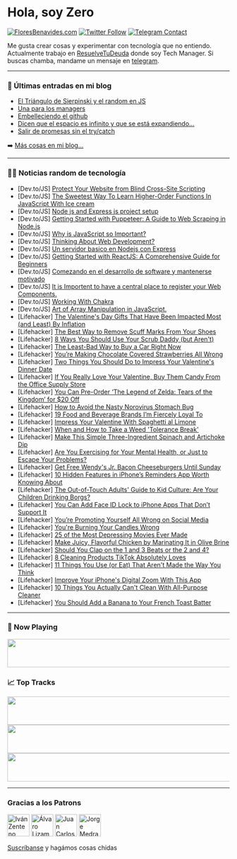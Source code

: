 # Hola, soy Zero

[![FloresBenavides.com](https://img.shields.io/website?down_message=oops&label=MiBlog&style=for-the-badge&up_message=online&url=https%3A%2F%2Ffloresbenavides.com)](https://floresbenavides.com) [![Twitter Follow](https://img.shields.io/twitter/follow/ZeroDragon?color=%231DA1F2&label=Follow&logo=twitter&logoColor=ffffff&style=for-the-badge)](https://twitter.com/zerodragon) [![Telegram Contact](https://img.shields.io/badge/escr%C3%ADbeme-ZeroDragon-%2326A5E4?style=for-the-badge&logo=telegram)](https://t.me/zerodragon)

Me gusta crear cosas y experimentar con tecnología que no entiendo.
Actualmente trabajo en [ResuelveTuDeuda](http://github.com/resuelve) donde soy Tech Manager.
Si buscas chamba, mandame un mensaje en [telegram](https://t.me/zerodragon).

---

### 📕 Últimas entradas en mi blog
<!-- BLOG-POST-LIST:START -->
- [El Triángulo de Sierpinski y el random en JS](https://floresbenavides.com/el-triangulo-de-sierpinski-y-el-random-en-js/)
- [Una para los managers](https://floresbenavides.com/una-para-los-managers/)
- [Embelleciendo el github](https://floresbenavides.com/embelleciendo-el-github/)
- [Dicen que el espacio es infinito y que se está expandiendo…](https://floresbenavides.com/dicen-que-el-espacio-es-infinito-y-que-se-esta-expandiendo/)
- [Salir de promesas sin el try/catch](https://floresbenavides.com/salir-de-promesas-sin-el-try-catch/)
<!-- BLOG-POST-LIST:END -->

➡️ [Más cosas en mi blog...](https://floresbenavides.com)

---

### 👨‍💻 Noticias random de tecnología
<!-- TECH-POSTS:START -->
- [Dev.to/JS] [Protect Your Website from Blind Cross-Site Scripting](https://dev.to/scofieldidehen/protect-your-website-from-blind-cross-site-scripting-351g)
- [Dev.to/JS] [The Sweetest Way To Learn Higher-Order Functions In JavaScript With Ice cream](https://dev.to/sama_rthya/the-sweetest-way-to-learn-higher-order-functions-in-javascript-with-ice-cream-337o)
- [Dev.to/JS] [Node js and Express js project setup](https://dev.to/nandakishorpalei/node-js-and-express-js-project-setup-2lfa)
- [Dev.to/JS] [Getting Started with Puppeteer: A Guide to Web Scraping in Node.js](https://dev.to/musabdev/getting-started-with-puppeteer-a-guide-to-web-scraping-in-nodejs-4bbb)
- [Dev.to/JS] [Why is JavaScript so Important?](https://dev.to/tmchuynh/why-is-javascript-so-important-1m0a)
- [Dev.to/JS] [Thinking About Web Development?](https://dev.to/tmchuynh/thinking-about-web-development-11i7)
- [Dev.to/JS] [Un servidor basico en Nodejs con Express](https://dev.to/fzbian/un-servidor-basico-en-nodejs-con-express-4ij6)
- [Dev.to/JS] [Getting Started with ReactJS: A Comprehensive Guide for Beginners](https://dev.to/mewadeva/getting-started-with-reactjs-a-comprehensive-guide-for-beginners-24e)
- [Dev.to/JS] [Comezando en el desarrollo de software y mantenerse motivado](https://dev.to/unpandadev/comezando-en-el-desarrollo-de-software-y-mantenerse-motivado-2g8h)
- [Dev.to/JS] [It is Importent to have a central place to register your Web Components.](https://dev.to/lemanschik/it-is-importent-to-have-a-central-place-to-register-your-web-components-2efj)
- [Dev.to/JS] [Working With Chakra](https://dev.to/ririio/working-with-chakra-4bl9)
- [Dev.to/JS] [Art of Array Manipulation in JavaScript.](https://dev.to/pthapa1/art-of-array-manipulation-in-javascript-2dj0)
- [Lifehacker] [The Valentine&#39;s Day Gifts That Have Been Impacted Most &lpar;and Least&rpar; By Inflation](https://lifehacker.com/the-valentines-day-gifts-that-have-been-impacted-most-1850097359)
- [Lifehacker] [The Best Way to Remove Scuff Marks From Your Shoes](https://lifehacker.com/the-best-way-to-remove-scuff-marks-from-your-shoes-1850097364)
- [Lifehacker] [8 Ways You Should Use Your Scrub Daddy &lpar;but Aren&#39;t&rpar;](https://lifehacker.com/8-ways-you-should-use-your-scrub-daddy-but-arent-1850101345)
- [Lifehacker] [The Least-Bad Way to Buy a Car Right Now](https://lifehacker.com/the-least-bad-way-to-buy-a-car-right-now-1850101219)
- [Lifehacker] [You’re Making Chocolate Covered Strawberries All Wrong](https://lifehacker.com/you-re-making-chocolate-covered-strawberries-all-wrong-1850101124)
- [Lifehacker] [Two Things You Should Do to Impress Your Valentine&#39;s Dinner Date](https://lifehacker.com/two-things-you-should-do-to-impress-your-valentines-din-1850101185)
- [Lifehacker] [If You Really Love Your Valentine, Buy Them Candy From the Office Supply Store](https://lifehacker.com/if-you-really-love-your-valentine-buy-them-candy-from-1850100792)
- [Lifehacker] [You Can Pre-Order ‘The Legend of Zelda: Tears of the Kingdom’ for $20 Off](https://lifehacker.com/you-can-pre-order-the-legend-of-zelda-tears-of-the-ki-1850100462)
- [Lifehacker] [How to Avoid the Nasty Norovirus Stomach Bug](https://lifehacker.com/how-to-avoid-the-nasty-norovirus-stomach-bug-1850100701)
- [Lifehacker] [19 Food and Beverage Brands I’m Fiercely Loyal To](https://lifehacker.com/19-food-and-beverage-brands-i-m-fiercely-loyal-to-1850095917)
- [Lifehacker] [Impress Your Valentine With Spaghetti al Limone](https://lifehacker.com/impress-your-valentine-with-spaghetti-al-limone-1850100245)
- [Lifehacker] [When and How to Take a Weed &#39;Tolerance Break&#39;](https://lifehacker.com/when-and-how-to-take-a-weed-tolerance-break-1850100393)
- [Lifehacker] [Make This Simple Three-Ingredient Spinach and Artichoke Dip](https://lifehacker.com/make-this-simple-three-ingredient-spinach-and-artichoke-1850100116)
- [Lifehacker] [Are You Exercising for Your Mental Health, or Just to Escape Your Problems?](https://lifehacker.com/are-you-exercising-for-your-mental-health-or-just-to-e-1850099907)
- [Lifehacker] [Get Free Wendy&#39;s Jr. Bacon Cheeseburgers Until Sunday](https://lifehacker.com/get-free-wendys-jr-bacon-cheeseburgers-until-sunday-1850099608)
- [Lifehacker] [10 Hidden Features in iPhone’s Reminders App Worth Knowing About](https://lifehacker.com/10-hidden-features-in-iphone-s-reminders-app-worth-know-1850097789)
- [Lifehacker] [The Out-of-Touch Adults&#39; Guide to Kid Culture: Are Your Children Drinking Borgs?](https://lifehacker.com/what-the-hell-are-borgs-1850097486)
- [Lifehacker] [You Can Add Face ID Lock to iPhone Apps That Don’t Support It](https://lifehacker.com/you-can-add-a-face-id-lock-to-any-iphone-app-1850098069)
- [Lifehacker] [You’re Promoting Yourself All Wrong on Social Media](https://lifehacker.com/you-re-promoting-yourself-all-wrong-on-social-media-1850096979)
- [Lifehacker] [You&#39;re Burning Your Candles Wrong](https://lifehacker.com/youre-burning-your-candles-wrong-1850096693)
- [Lifehacker] [25 of the Most Depressing Movies Ever Made](https://lifehacker.com/25-of-the-most-depressing-movies-ever-made-1850094135)
- [Lifehacker] [Make Juicy, Flavorful Chicken by Marinating It in Olive Brine](https://lifehacker.com/make-juicy-flavorful-chicken-by-marinating-it-in-olive-1850096567)
- [Lifehacker] [Should You Clap on the 1 and 3 Beats or the 2 and 4?](https://lifehacker.com/should-you-clap-on-the-1-and-3-beat-or-the-2-and-4-1850096102)
- [Lifehacker] [8 Cleaning Products TikTok Absolutely Loves](https://lifehacker.com/8-cleaning-products-tiktok-absolutely-loves-1850095503)
- [Lifehacker] [11 Things You Use &lpar;or Eat&rpar; That Aren&#39;t Made the Way You Think](https://lifehacker.com/11-things-you-use-or-eat-that-arent-made-the-way-you-1850077719)
- [Lifehacker] [Improve Your iPhone&#39;s Digital Zoom With This App](https://lifehacker.com/improve-your-iphones-digital-zoom-with-this-app-1850095334)
- [Lifehacker] [10 Things You Actually Can&#39;t Clean With All-Purpose Cleaner](https://lifehacker.com/10-things-you-actually-cant-clean-with-all-purpose-clea-1850095135)
- [Lifehacker] [You Should Add a Banana to Your French Toast Batter](https://lifehacker.com/you-should-add-a-banana-to-your-french-toast-batter-1850095258)<!-- TECH-POSTS:END -->

---

### 🎵 Now Playing
<a href="https://spotify-now-playing-dun.vercel.app/now-playing?open"><img src="https://spotify-now-playing-dun.vercel.app/now-playing" width="540" height="64"></a>

### 📈 Top Tracks
<a href="https://spotify-now-playing-dun.vercel.app/top-tracks?i=1&open"><img src="https://spotify-now-playing-dun.vercel.app/top-tracks?i=1" width="540" height="64"></a>
<a href="https://spotify-now-playing-dun.vercel.app/top-tracks?i=2&open"><img src="https://spotify-now-playing-dun.vercel.app/top-tracks?i=2" width="540" height="64"></a>
<a href="https://spotify-now-playing-dun.vercel.app/top-tracks?i=3&open"><img src="https://spotify-now-playing-dun.vercel.app/top-tracks?i=3" width="540" height="64"></a>

---

### Gracias a los Patrons
[<img src="https://avatars.githubusercontent.com/u/243380?v=4" alt="Iván Zenteno" width="50px">](https://github.com/k001) [<img src="https://avatars.githubusercontent.com/u/19955639?v=4" alt="Álvaro Lizama" width="50px">](https://github.com/alvarolizama) [<img src="https://avatars.githubusercontent.com/u/2718753?v=4" alt="Juan Carlos Ruiz" width="50px">](https://github.com/JuanCrg90) [<img src="https://avatars.githubusercontent.com/u/37025?v=4" alt="Jorge Medrano" width="50px">](https://github.com/h1pp1e) 

[Suscríbanse](https://www.patreon.com/zerodragon) y hagámos cosas chidas

